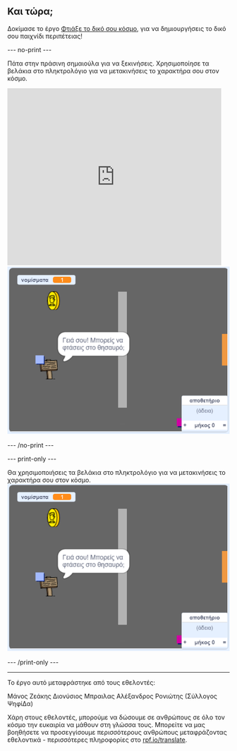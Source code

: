 ## Και τώρα;

Δοκίμασε το έργο [Φτιάξε το δικό σου κόσμο](https://projects.raspberrypi.org/el-GR/projects/create-your-own-world?utm_source=pathway&utm_medium=whatnext&utm_campaign=projects), για να δημιουργήσεις το δικό σου παιχνίδι περιπέτειας!

--- no-print ---

Πάτα στην πράσινη σημαιούλα για να ξεκινήσεις. Χρησιμοποίησε τα βελάκια στο πληκτρολόγιο για να μετακινήσεις το χαρακτήρα σου στον κόσμο.

<div class="scratch-preview">
  <iframe allowtransparency="true" width="485" height="402" src="https://scratch.mit.edu/projects/embed/258757783/?autostart=false" frameborder="0" scrolling="no"></iframe>
  <img src="images/create-showcase.png">
</div>

--- /no-print ---

--- print-only ---

Θα χρησιμοποιήσεις τα βελάκια στο πληκτρολόγιο για να μετακινήσεις το χαρακτήρα σου στον κόσμο. ![showcase.png](images/create-showcase.png)

--- /print-only ---

***

Το έργο αυτό μεταφράστηκε από τους εθελοντές:

Μάνος Ζεάκης
Διονύσιος Μπραιλας
Αλέξανδρος Ρονιώτης (Σύλλογος ΨηφίΔα)

Χάρη στους εθελοντές, μπορούμε να δώσουμε σε ανθρώπους σε όλο τον κόσμο την ευκαιρία να μάθουν στη γλώσσα τους. Μπορείτε να μας βοηθήσετε να προσεγγίσουμε περισσότερους ανθρώπους μεταφράζοντας εθελοντικά - περισσότερες πληροφορίες στο [rpf.io/translate](https://rpf.io/translate).